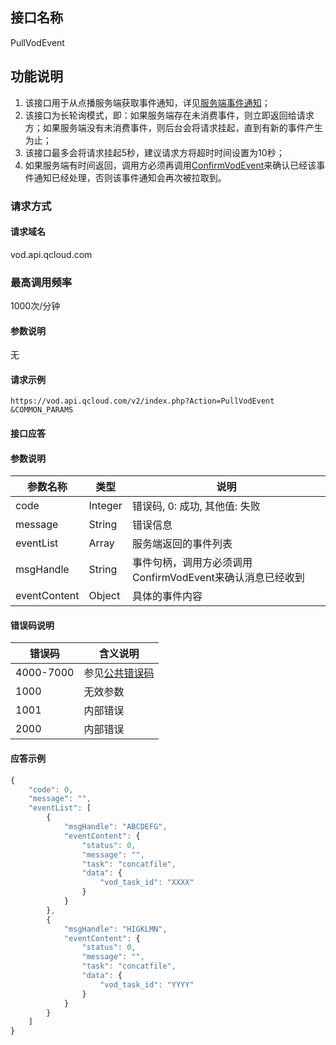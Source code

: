 ## 接口名称
PullVodEvent

## 功能说明
1. 该接口用于从点播服务端获取事件通知，详见[服务端事件通知](/document/product/266/7829)；
2. 该接口为长轮询模式，即：如果服务端存在未消费事件，则立即返回给请求方；如果服务端没有未消费事件，则后台会将请求挂起，直到有新的事件产生为止；
3. 该接口最多会将请求挂起5秒，建议请求方将超时时间设置为10秒；
4. 如果服务端有时间返回，调用方必须再调用[ConfirmVodEvent](/document/product/266/7819)来确认已经该事件通知已经处理，否则该事件通知会再次被拉取到。

### 请求方式

#### 请求域名
vod.api.qcloud.com

### 最高调用频率
1000次/分钟

#### 参数说明
无

#### 请求示例
```
https://vod.api.qcloud.com/v2/index.php?Action=PullVodEvent
&COMMON_PARAMS
```
#### 接口应答

#### 参数说明
| 参数名称 | 类型 | 说明 |
|---------|---------|---------|
| code | Integer | 错误码, 0: 成功, 其他值: 失败 |
| message | String | 错误信息 |
| eventList | Array | 服务端返回的事件列表 |
| msgHandle | String | 事件句柄，调用方必须调用ConfirmVodEvent来确认消息已经收到  |
| eventContent | Object | 具体的事件内容 |

#### 错误码说明
| 错误码 | 含义说明|
|---------|---------|
| 4000-7000 | 参见[公共错误码](/document/product/266/7783)  |
| 1000 | 无效参数  |
| 1001 | 内部错误  |
| 2000 | 内部错误  |

#### 应答示例
```javascript
{
    "code": 0,
    "message": "",
    "eventList": [
        {
            "msgHandle": "ABCDEFG",
            "eventContent": {
                "status": 0,
                "message": "",
                "task": "concatfile",
                "data": {
                    "vod_task_id": "XXXX"
                }
            }
        },
        {
            "msgHandle": "HIGKLMN",
            "eventContent": {
                "status": 0,
                "message": "",
                "task": "concatfile",
                "data": {
                    "vod_task_id": "YYYY"
                }
            }
        }
    ]
}
```
